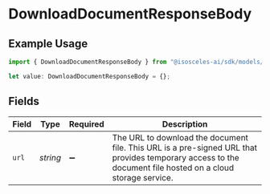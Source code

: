 # DownloadDocumentResponseBody

## Example Usage

```typescript
import { DownloadDocumentResponseBody } from "@isosceles-ai/sdk/models/operations";

let value: DownloadDocumentResponseBody = {};
```

## Fields

| Field                                                                                                                                                      | Type                                                                                                                                                       | Required                                                                                                                                                   | Description                                                                                                                                                |
| ---------------------------------------------------------------------------------------------------------------------------------------------------------- | ---------------------------------------------------------------------------------------------------------------------------------------------------------- | ---------------------------------------------------------------------------------------------------------------------------------------------------------- | ---------------------------------------------------------------------------------------------------------------------------------------------------------- |
| `url`                                                                                                                                                      | *string*                                                                                                                                                   | :heavy_minus_sign:                                                                                                                                         | The URL to download the document file. This URL is a pre-signed URL that provides temporary access to the document file hosted on a cloud storage service. |